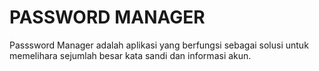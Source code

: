 # PASSWORD MANAGER #
Passsword Manager adalah aplikasi yang berfungsi sebagai solusi untuk memelihara sejumlah besar kata sandi dan informasi akun.
